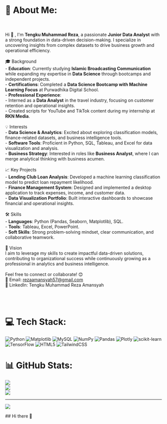 # 💫 About Me:
<br><br>Hi  👋 , I'm **Tengku Muhammad Reza**, a passionate **Junior Data Analyst** with a strong foundation in data-driven decision-making. I specialize in uncovering insights from complex datasets to drive business growth and operational efficiency.  <br><br> 🎓 Background  <br>- **Education**: Currently studying **Islamic Broadcasting Communication** while expanding my expertise in **Data Science** through bootcamps and independent projects.  <br>- **Certifications**: Completed a **Data Science Bootcamp with Machine Learning Focus** at Purwadhika Digital School.  <br>- **Professional Experience**:  <br>   - Interned as a **Data Analyst** in the travel industry, focusing on customer retention and operational insights.  <br>   - Created scripts for YouTube and TikTok content during my internship at **RKN Media**.  <br><br> 💡 Interests  <br>- **Data Science & Analytics**: Excited about exploring classification models, finance-related datasets, and business intelligence tools.  <br>- **Software Tools**: Proficient in Python, SQL, Tableau, and Excel for data visualization and analysis.  <br>- **Business Strategy**: Interested in roles like **Business Analyst**, where I can merge analytical thinking with business acumen.  <br><br> 📈 Key Projects  <br>- **Lending Club Loan Analysis**: Developed a machine learning classification model to predict loan repayment likelihood.  <br>- **Finance Management System**: Designed and implemented a desktop application to track expenses, income, and customer data.  <br>- **Data Visualization Portfolio**: Built interactive dashboards to showcase financial and operational insights.  <br><br>🛠️ Skills  <br>- **Languages**: Python (Pandas, Seaborn, Matplotlib), SQL.  <br>- **Tools**: Tableau, Excel, PowerPoint.  <br>- **Soft Skills**: Strong problem-solving mindset, clear communication, and collaborative teamwork.  <br><br>🚀 Vision  <br>I aim to leverage my skills to create impactful data-driven solutions, contributing to organizational success while continuously growing as a professional in analytics and business intelligence.  <br><br>Feel free to connect or collaborate! 😊  <br>📧 Email: rezaamansyah57@gmail.com <br>🔗 LinkedIn: Tengku Muhammad Reza Amansyah  <br><br><br><br>


# 💻 Tech Stack:
![Python](https://img.shields.io/badge/python-3670A0?style=for-the-badge&logo=python&logoColor=ffdd54) ![Matplotlib](https://img.shields.io/badge/Matplotlib-%23ffffff.svg?style=for-the-badge&logo=Matplotlib&logoColor=black) ![MySQL](https://img.shields.io/badge/mysql-4479A1.svg?style=for-the-badge&logo=mysql&logoColor=white) ![NumPy](https://img.shields.io/badge/numpy-%23013243.svg?style=for-the-badge&logo=numpy&logoColor=white) ![Pandas](https://img.shields.io/badge/pandas-%23150458.svg?style=for-the-badge&logo=pandas&logoColor=white) ![Plotly](https://img.shields.io/badge/Plotly-%233F4F75.svg?style=for-the-badge&logo=plotly&logoColor=white) ![scikit-learn](https://img.shields.io/badge/scikit--learn-%23F7931E.svg?style=for-the-badge&logo=scikit-learn&logoColor=white) ![TensorFlow](https://img.shields.io/badge/TensorFlow-%23FF6F00.svg?style=for-the-badge&logo=TensorFlow&logoColor=white) ![HTML5](https://img.shields.io/badge/html5-%23E34F26.svg?style=for-the-badge&logo=html5&logoColor=white) ![TailwindCSS](https://img.shields.io/badge/tailwindcss-%2338B2AC.svg?style=for-the-badge&logo=tailwind-css&logoColor=white)
# 📊 GitHub Stats:
![](https://github-readme-stats.vercel.app/api?username=RezaAmansyah&theme=radical&hide_border=false&include_all_commits=false&count_private=false)<br/>
![](https://github-readme-streak-stats.herokuapp.com/?user=RezaAmansyah&theme=radical&hide_border=false)<br/>
![](https://github-readme-stats.vercel.app/api/top-langs/?username=RezaAmansyah&theme=radical&hide_border=false&include_all_commits=false&count_private=false&layout=compact)

---
[![](https://visitcount.itsvg.in/api?id=RezaAmansyah&icon=0&color=0)](https://visitcount.itsvg.in)

<!-- Proudly created with GPRM ( https://gprm.itsvg.in ) -->## Hi there 👋

<!--
**RezaAmansyah/RezaAmansyah** is a ✨ _special_ ✨ repository because its `README.md` (this file) appears on your GitHub profile.

Here are some ideas to get you started:

- 🔭 I’m currently working on ...
- 🌱 I’m currently learning ...
- 👯 I’m looking to collaborate on ...
- 🤔 I’m looking for help with ...
- 💬 Ask me about ...
- 📫 How to reach me: ...
- 😄 Pronouns: ...
- ⚡ Fun fact: ...
-->
